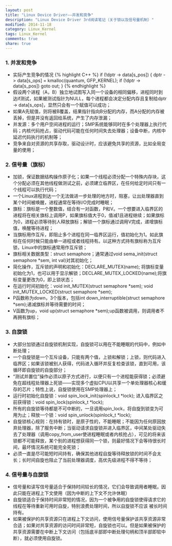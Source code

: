 ```yaml
---
layout: post
title: "Linux Device Driver——并发和竞争"
description: "Linux Device Driver 3rd阅读笔记（关于锁以及信号量机制）"
modified: 2014-11-18
category: Linux_Kernel
tags: Linux_Kernel
comments: true
share: true
---
```


### 1. 并发和竞争
* 实际产生竞争的情况
{% highlight C++ %}
       if (!dptr -> data[s_pos]) {
              dptr -> data[s_ops] = kmalloc(quantum, GFP_KERNEL);
              if (!dptr -> data[s_pos])
                   goto out;
         }
{% endhighlight %}         
* 假设两个进程（A，B）独立地试图写入同一个设备的相同偏移，进程同时到达if测试，如果被测试指针为NULL，每个进程都会决定分配内存且复制给dptr -> data[s_ops]，显然只会有一个赋值可以成功；
* 如果A先赋值，则将被B覆盖，结果指针指向B分配的内存，而A分配的内存被丢掉，但是并没有返回给系统，产生了内存泄漏；
* 并发源：多个用户空间进程的运行；SMP系统能够同时在多个处理器上执行代码；内核代码抢占，驱动代码可能在任何时间失去处理器；设备中断，内核中延迟代码执行的机制等；
* 竞争来自对资源的共享存取，驱动设计时，应该避免共享的资源，比如全局变量的使用；

<!--more-->

### 2. 信号量（旗标）
* 加锁，保证数据结构操作原子化；如果一个线程必须分配一个特殊内存块，这个分配必须在其他线程做测试之前，必须建立临界区，在任何给定时间只有一个线程可以执行代码；
* 一个Linux进程到达一个无法做进一步处理的地方时，阻塞，让出处理器直到某个时间被唤醒，进程通常在等待I/O完成时睡眠；
* 旗标：旗标是一个整数值，结合有一对函数，P和V。一个想要进入临界区的进程将在相关旗标上调用P，如果旗标值大于0，值减1且进程继续；如果旗标为0，进程必须等待别人释放旗标；解锁一个旗标通过调用V完成，递增旗标值，唤醒等待进程；
* 当旗标用作互斥，即阻止多个进程在同一临界区运行，值初始化为1。如此旗标在任何时候只能由单一进程或者线程持有。以这种方式持有旗标称为互斥锁，Linux中的旗标通常用作互斥锁；
* 旗标相关数据类型：struct semaphore；通常通过void sema_init(struct semaphore *sem, int val)对其初始化；
* 简化操作，互斥锁的声明和初始化：DECLARE_MUTEX(name); 将旗标变量初始化为1，也可以用于显示解锁；DECLARE_MUTEX_LOCKED(name);将旗标变量更改为0，即上锁状态；
* 在运行时间初始化：void init_MUTEX(struct semaphore *sem); void init_MUTEX_LOCKED(struct semaphore *sem);
* P函数称为down，3个版本，包括int down_interruptible(struct semaphore *sem);递减旗标并等待需要的时间；
* V函数为up，void up(struct semaphore *sem);up函数被调用，则调用者不再拥有旗标；

### 3. 自旋锁
* 大部分加锁通过自旋锁机制实现，自旋锁可以用在不能睡眠的代码中，例如中断处理；
* 一个自旋锁是一个互斥设备，只能有两个值，上锁和解锁；上锁，则代码进入临界区；如果该锁被别人获得，代码进入循环并反复检查该锁，直到可用，该循环即自旋锁的自旋部分；
* “测试并置位”操作必须以原子方式进行，以便只有一个进程能获得锁；必须避免在超线程处理器上死锁——实现多个虚拟CPU以共享一个单处理器核心和缓存的芯片；特性上说，自旋锁使用在SMP处理器上；
* 运行时初始化自旋锁：void spin_lock_init(spinlock_t *lock); 进入临界区之前获得锁：void spin_lock(spinlock_t *lock);
* 所有的自旋锁等待都是不可中断的，一旦调用spin_lock，将自旋到锁变为可用为止；释放一个锁：void spin_unlock(spinlock_t *lock);
* 自旋锁核心规则：在持有锁时，是原子性的，不能睡眠；不能因为任何原因放弃处理器，除了服务中断；当驱动请求自旋锁并进入临界区，中间某处驱动失去了处理器（调用copy_from_user使进程睡眠或者内核抢占），可见的将来该锁都不可能释放，某个别的进程想获得同一个锁，则最好情况下会等待很长时间，最坏情况系统可能完全死锁；
* 必须一直是尽可能短时间持有，确保其他进程自旋等待释放锁的时间不会太长；长时间自旋也阻止了当前处理器调度，高优先级进程不得不等待；

### 4. 信号量与自旋锁
* 信号量和读写信号量适合于保持时间较长的情况，它们会导致调用者睡眠，因此只能在进程上下文使用（因为中断的上下文不允许休眠） 
* 自旋锁适合于保持时间非常短的情况，因为一个被争用的自旋锁使得请求它的线程在等待重新可用时自旋，特别浪费处理时间，所以自旋锁不应该 被长时间持有。
* 如果被保护的共享资源只在进程上下文访问，使用信号量保护该共享资源非常合适；如果对共享资源的访问时间非常短，自旋锁也可以。但是如果被保护的共享资源需要在中断上下文访问（包括底半部即中断处理句柄和顶半部即软中断），就必须使用自旋锁。


